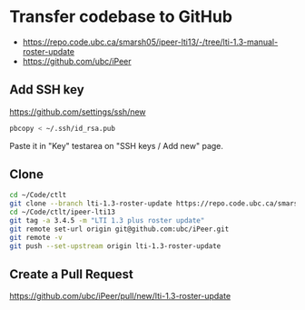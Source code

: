 # Transfer codebase to GitHub

- <https://repo.code.ubc.ca/smarsh05/ipeer-lti13/-/tree/lti-1.3-manual-roster-update>
- <https://github.com/ubc/iPeer>

## Add SSH key

<https://github.com/settings/ssh/new>

```bash
pbcopy < ~/.ssh/id_rsa.pub
```

Paste it in "Key" testarea on "SSH keys / Add new" page.

## Clone

```bash
cd ~/Code/ctlt
git clone --branch lti-1.3-roster-update https://repo.code.ubc.ca/smarsh05/ipeer-lti13
cd ~/Code/ctlt/ipeer-lti13
git tag -a 3.4.5 -m "LTI 1.3 plus roster update"
git remote set-url origin git@github.com:ubc/iPeer.git
git remote -v
git push --set-upstream origin lti-1.3-roster-update
```

## Create a Pull Request

<https://github.com/ubc/iPeer/pull/new/lti-1.3-roster-update>
